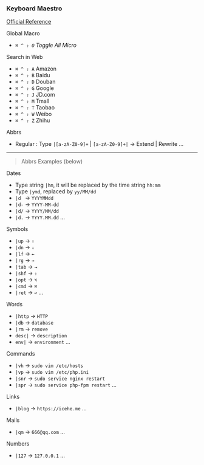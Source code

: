 ### Keyboard Maestro

[Official Reference](https://www.keyboardmaestro.com/main/)

Global Macro

- _`⌘ ^ ⇧ O` Toggle All Micro_

Search in Web

- `⌘ ^ ⇧ A` Amazon
- `⌘ ^ ⇧ B` Baidu
- `⌘ ^ ⇧ D` Douban
- `⌘ ^ ⇧ G` Google
- `⌘ ^ ⇧ J` JD.com
- `⌘ ^ ⇧ M` Tmall
- `⌘ ^ ⇧ T` Taobao
- `⌘ ^ ⇧ W` Weibo
- `⌘ ^ ⇧ Z` Zhihu

Abbrs

- Regular : Type `|[a-zA-Z0-9]+` | `[a-zA-Z0-9]+|` → Extend | Rewrite …

---

> Abbrs Examples (below)

Dates

- Type string `|hm`, it will be replaced by the time string `hh:mm`
- Type `|ymd`, replaced by `yy/MM/dd`
- `|d ` → `YYYYMMdd`
- `|d-` → `YYYY-MM-dd`
- `|d/` → `YYYY/MM/dd`
- `|d.` → `YYYY.MM.dd` …

Symbols

- `|up` → `↑`
- `|dn` → `↓`
- `|lf` → `←`
- `|rg` → `→`
- `|tab` → `⇥`
- `|shf` → `⇧`
- `|opt` → `⌥`
- `|cmd` → `⌘`
- `|ret` → `↩` …

Words

- `|http` → `HTTP`
- `|db` → `database`
- `|rm` → `remove`
- `desc|` → `description`
- `env|` → `environment` …

Commands

- `|vh` → `sudo vim /etc/hosts`
- `|vp` → `sudo vim /etc/php.ini`
- `|snr` → `sudo service nginx restart`
- `|spr` → `sudo service php-fpm restart` …

Links

- `|blog` → `https://icehe.me` …

Mails

- `|qm` → `666@qq.com` …

Numbers

- `|127` → `127.0.0.1` …
